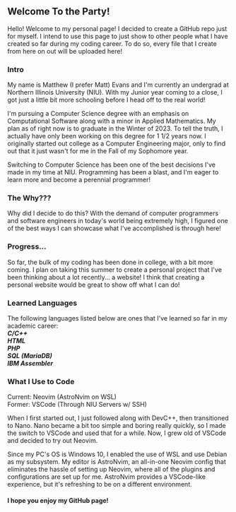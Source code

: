 ## Welcome To the Party!

Hello! Welcome to my personal page! I decided to create a GitHub repo just for myself.
I intend to use this page to just show to other people what I have created so far during
my coding career. To do so, every file that I create from here on out will be uploaded
here!

### Intro

My name is Matthew (I prefer Matt) Evans and I'm currently an undergrad at Northern
Illinois University (NIU). With my Junior year coming to a close, I got just a little bit
more schooling before I head off to the real world!

I'm pursuing a Computer Science degree with an emphasis on Computational Software along with
a minor in Applied Mathematics. My plan as of right now is to graduate in the Winter of 2023.
To tell the truth, I actually have only been working on this degree for 1 1/2 years now.
I originally started out college as a Computer Engineering major, only to find out that
it just wasn't for me in the Fall of my Sophomore year.

Switching to Computer Science has been one of the best decisions I've made in my time at NIU.
Programming has been a blast, and I'm eager to learn more and become a perennial programmer!

### The Why???

Why did I decide to do this? With the demand of computer programmers and software engineers
in today's world being extremely high, I figured one of the best ways I can showcase what I've
accomplished is through here!

### Progress...

So far, the bulk of my coding has been done in college, with a bit more coming. I plan on
taking this summer to create a personal project that I've been thinking about a lot
recently... a website! I think that creating a personal website would be great to show off
what I can do!

### Learned Languages

The following languages listed below are ones that I've learned so far in my academic career:  
***C/C++***  
***HTML***  
***PHP***  
***SQL (MariaDB)***  
***IBM Assembler***  

### What I Use to Code

Current: Neovim (AstroNvim on WSL)  
Former: VSCode (Through NIU Servers w/ SSH)

When I first started out, I just followed along with DevC++, then transitioned to Nano.
Nano became a bit too simple and boring really quickly, so I made the switch to VSCode
and used that for a while. Now, I grew old of VSCode and decided to try out Neovim.

Since my PC's OS is Windows 10, I enabled the use of WSL and use Debian as my subsystem.
My editor is AstroNvim, an all-in-one Neovim config that eliminates the hassle of 
setting up Neovim, where all of the plugins and configurations are set up for me.
AstroNvim provides a VSCode-like experience, but it's refreshing to be on a different
environment.

#### I hope you enjoy my GitHub page!
